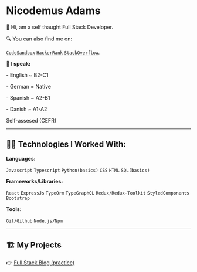 # Nicodemus Adams
  
👋 Hi, am a self thaught Full Stack Developer.

🔍 You can also find me on:

[`CodeSandbox`](https://codesandbox.io/u/adamni21) [`HackerRank`](https://www.hackerrank.com/adams_nicodemus) [`StackOverflow`](https://stackoverflow.com/users/16441971/adamni21).

💬 **I speak:**

\- English ~ B2-C1

\- German = Native

\- Spanish ~ A2-B1

\- Danish ~ A1-A2

Self-assesed (CEFR)

---


## 👨‍💻 **Technologies I Worked With:**

**Languages:**

`Javascript` `Typescript` `Python(basics)` `CSS` `HTML` `SQL(basics)`

**Frameworks/Libraries:**

`React` `ExpressJs` `TypeOrm` `TypeGraphQL` `Redux/Redux-Toolkit` `StyledComponents` `Bootstrap`

**Tools:**

`Git/Github` `Node.js/Npm` 

---

## 🏗 My Projects

👉 [Full Stack Blog (practice)](https://github.com/adamni21/Full_stack_blog-practice-project-)

### 
